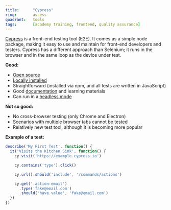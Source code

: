 ```yaml
---
title:      "Cypress"
ring:       assess
quadrant:   tools
tags:       [academy training, frontend, quality assurance]
---
```


[Cypress](https://www.cypress.io/) is a front-end testing tool (E2E). It comes as a simple node package, making it easy to use and maintain for front-end developers and testers. Cypress has a different approach than Selenium; it runs in the browser and in the same loop as the device under test.

**Good:**

* [Open source](https://github.com/cypress-io/cypress)
* [Locally installed](https://docs.cypress.io/guides/getting-started/installing-cypress.html#System-requirements)
* Straightforward (installed via npm, and all tests are written in JavaScript)
* Good [documentation](https://docs.cypress.io/guides/overview/why-cypress.html#In-a-nutshell) and learning materials
* Can run in a [headless mode](https://docs.cypress.io/guides/guides/command-line.html#cypress-run)

**Not so good:**

* No cross-browser testing (only Chrome and Electron)
* Scenarios with multiple browser tabs cannot be tested
* Relatively new test tool, although it is becoming more popular

**Example of a test:**

```js
describe('My First Test', function() {
  it('Visits the Kitchen Sink', function() {
    cy.visit('https://example.cypress.io')

    cy.contains('type').click()

    cy.url().should('include', '/commands/actions')

    cy.get('.action-email')
      .type('fake@email.com')
      .should('have.value', 'fake@email.com')
  })
})
```
